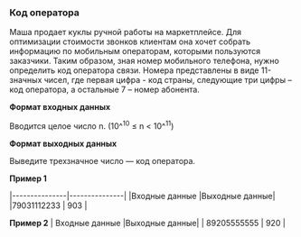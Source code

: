 ### Код оператора

Маша продает куклы ручной работы на маркетплейсе. Для оптимизации стоимости звонков клиентам она хочет собрать информацию по мобильным операторам, которыми пользуются заказчики. Таким образом, зная номер мобильного телефона, нужно определить код оператора связи. Номера представлены в виде 11-значных чисел, где первая цифра - код страны, следующие три цифры – код оператора, а остальные 7 – номер абонента.

**Формат входных данных**

Вводится целое число n. (10^<sup>10</sup>  ≤ n < 10^<sup>11</sup>)

**Формат выходных данных**

Выведите трехзначное число — код оператора.

**Пример 1**

|---------------|---------------|
|Входные данные |Выходные данные|
|79031112233    |  903  |

**Пример 2**
| Входные данные |Выходные данные|
| 89205555555    |  920  |
 